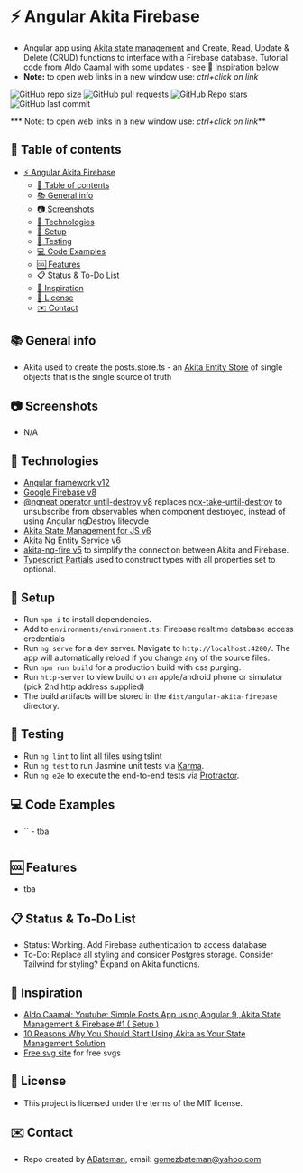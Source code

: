 # :zap: Angular Akita Firebase

* Angular app using [Akita state management](https://datorama.github.io/akita/) and Create, Read, Update & Delete (CRUD) functions to interface with a Firebase database. Tutorial code from Aldo Caamal with some updates - see [:clap: Inspiration](#clap-inspiration) below
* **Note:** to open web links in a new window use: _ctrl+click on link_

![GitHub repo size](https://img.shields.io/github/repo-size/AndrewJBateman/angular-akita-firebase?style=plastic)
![GitHub pull requests](https://img.shields.io/github/issues-pr/AndrewJBateman/angular-akita-firebase?style=plastic)
![GitHub Repo stars](https://img.shields.io/github/stars/AndrewJBateman/angular-akita-firebase?style=plastic)
![GitHub last commit](https://img.shields.io/github/last-commit/AndrewJBateman/angular-akita-firebase?style=plastic)

*** Note: to open web links in a new window use: _ctrl+click on link_**

## :page_facing_up: Table of contents

* [:zap: Angular Akita Firebase](#zap-angular-akita-firebase)
  * [:page_facing_up: Table of contents](#page_facing_up-table-of-contents)
  * [:books: General info](#books-general-info)
  * [:camera: Screenshots](#camera-screenshots)
  * [:signal_strength: Technologies](#signal_strength-technologies)
  * [:floppy_disk: Setup](#floppy_disk-setup)
  * [:wrench: Testing](#wrench-testing)
  * [:computer: Code Examples](#computer-code-examples)
  * [:cool: Features](#cool-features)
  * [:clipboard: Status & To-Do List](#clipboard-status--to-do-list)
  * [:clap: Inspiration](#clap-inspiration)
  * [:file_folder: License](#file_folder-license)
  * [:envelope: Contact](#envelope-contact)

## :books: General info

* Akita used to create the posts.store.ts - an [Akita Entity Store](https://datorama.github.io/akita/docs/entities/entity-store) of single objects that is the single source of truth

## :camera: Screenshots

* N/A

## :signal_strength: Technologies

* [Angular framework v12](https://angular.io/)
* [Google Firebase v8](https://firebase.google.com)
* [@ngneat operator until-destroy v8](https://github.com/ngneat/until-destroy/#use-with-ivy) replaces [ngx-take-until-destroy](https://www.npmjs.com/package/ngx-take-until-destroy) to unsubscribe from observables when component destroyed, instead of using Angular ngDestroy lifecycle
* [Akita State Management for JS v6](https://datorama.github.io/akita/)
* [Akita Ng Entity Service v6](https://datorama.github.io/akita/docs/angular/entity-service/)
* [akita-ng-fire v5](https://www.npmjs.com/package/akita-ng-fire) to simplify the connection between Akita and Firebase.
* [Typescript Partials](https://www.typescriptlang.org/docs/handbook/utility-types.html) used to construct types with all properties set to optional.

## :floppy_disk: Setup

* Run `npm i` to install dependencies.
* Add to `environments/environment.ts`: Firebase realtime database access credentials
* Run `ng serve` for a dev server. Navigate to `http://localhost:4200/`. The app will automatically reload if you change any of the source files.
* Run `npm run build` for a production build with css purging.
* Run `http-server` to view build on an apple/android phone or simulator (pick 2nd http address supplied)
* The build artifacts will be stored in the `dist/angular-akita-firebase` directory.

## :wrench: Testing

* Run `ng lint` to lint all files using tslint
* Run `ng test` to run Jasmine unit tests via [Karma](https://karma-runner.github.io).
* Run `ng e2e` to execute the end-to-end tests via [Protractor](http://www.protractortest.org/).

## :computer: Code Examples

* `` - tba

```typescript

```

## :cool: Features

* tba

## :clipboard: Status & To-Do List

* Status: Working. Add Firebase authentication to access database
* To-Do:  Replace all styling and consider Postgres storage. Consider Tailwind for styling? Expand on Akita functions.

## :clap: Inspiration

* [Aldo Caamal: Youtube: Simple Posts App using Angular 9, Akita State Management & Firebase #1 ( Setup )](https://www.youtube.com/watch?v=aMbhIp2F4j0)
* [10 Reasons Why You Should Start Using Akita as Your State Management Solution](https://engineering.datorama.com/10-reasons-why-you-should-start-using-akita-as-your-state-management-solution-66b63d033fec)
* [Free svg site](https://freesvg.org/) for free svgs

## :file_folder: License

* This project is licensed under the terms of the MIT license.

## :envelope: Contact

* Repo created by [ABateman](https://github.com/AndrewJBateman), email: gomezbateman@yahoo.com
